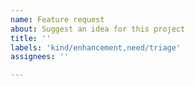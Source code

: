 ```yaml
---
name: Feature request
about: Suggest an idea for this project
title: ''
labels: 'kind/enhancement,need/triage'
assignees: ''

---
```



